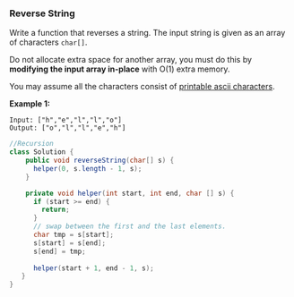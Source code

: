 ### Reverse String

Write a function that reverses a string. The input string is given as an array of characters `char[]`.

Do not allocate extra space for another array, you must do this by **modifying the input array in-place** with O(1) extra memory.

You may assume all the characters consist of [printable ascii characters](https://en.wikipedia.org/wiki/ASCII#Printable_characters).

**Example 1:**

```
Input: ["h","e","l","l","o"]
Output: ["o","l","l","e","h"]
```

~~~java
//Recursion
class Solution {
    public void reverseString(char[] s) {
      helper(0, s.length - 1, s);
    }

    private void helper(int start, int end, char [] s) {
      if (start >= end) {
        return;
      } 
      // swap between the first and the last elements.
      char tmp = s[start];
      s[start] = s[end];
      s[end] = tmp;
       
      helper(start + 1, end - 1, s);
   }
}
~~~

